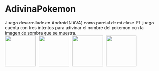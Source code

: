 # AdivinaPokemon
Juego desarrollado en Android (JAVA) como parcial de mi clase. EL juego cuenta con tres intentos para adivinar el nombre del pokemon con la imagen de sombra que se muestra.
<br>
<img src="http://www.genesisvargasj.com/assets/img/poke1.png" style="width:100px;margin-right:10px;float:left">
<img src="http://www.genesisvargasj.com/assets/img/poke3.png" style="width:100px;margin-right:10px;float:left">
<img src="http://www.genesisvargasj.com/assets/img/poke4.png" style="width:100px;margin-right:10px;float:left">
<img src="http://www.genesisvargasj.com/assets/img/poke2.png" style="width:100px">
